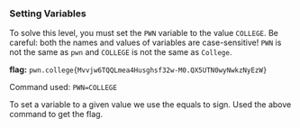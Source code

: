 ### Setting Variables

To solve this level, you must set the `PWN` variable to the value `COLLEGE`. Be careful: both the names and values of variables are case-sensitive! `PWN` is not the same as `pwn` and `COLLEGE` is not the same as `College`.

**flag:** `pwn.college{Mvvjw6TQQLmea4Husghsf32w-M0.QX5UTN0wyNwkzNyEzW}`

Command used: `PWN=COLLEGE`

To set a variable to a given value we use the equals to sign. 
Used the above command to get the flag. 



